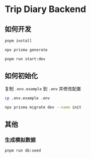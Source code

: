 # Trip Diary Backend

## 如何开发

```bash
pnpm install
```

```bash
npx prisma generate
```

```bash
pnpm run start:dev
```

## 如何初始化

复制 `.env.example` 到 `.env` 并修改配置

```bash
cp .env.example .env
```

```bash
npx prisma migrate dev --name init
```

## 其他

### 生成模拟数据

```bash
pnpm run db:seed
```
